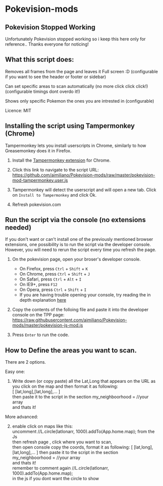 # Pokevision-mods

## Pokevision Stopped Working
Unfortunately Pokevision stopped working so i keep this here only for reference..
Thanks everyone for noticing!

## What this script does:

Removes all frames from the page and leaves it Full screen :D (configurable if you want to see the header or footer or sidebar)

Can set specific areas to scan automatically (no more click click click!) (configurable timings dont overdo it!)

Shows only specific Pokemon the ones you are intrested in (configurable)

Licence: MIT


## Installing the script using Tampermonkey (Chrome)

Tampermonkey lets you install userscripts in Chrome, similarly to how Greasemonkey does it in Firefox.

1. Install the [Tampermonkey extension](https://chrome.google.com/webstore/detail/tampermonkey/dhdgffkkebhmkfjojejmpbldmpobfkfo/related) for Chrome.

2. Click this link to navigate to the script URL: https://github.com/aimiliano/Pokevision-mods/raw/master/pokevision-mod-tampermonkey.user.js

3. Tampermonkey will detect the userscript and will open a new tab. Click on `Install to Tampermonkey` and click Ok.

4. Refresh pokevision.com

## Run the script via the console (no extensions needed)

If you don't want or can't install one of the previously mentioned browser extensions, one possibility is to run the script via the developer console. However, you will need to rerun the script every time you refresh the page.

1. On the pokevision page, open your broser's developer console.
    * On Firefox, press `Ctrl` + `Shift` + `K`
    * On Chrome, press `Ctrl` + `Shift` + `J`
    * On Safari, press `Ctrl` + `Alt` + `I`
    * On IE9+, press `F12`
    * On Opera, press `Ctrl` + `Shift` + `I`
    * If you are having trouble opening your console, try reading the in depth explanation [here](http://webmasters.stackexchange.com/questions/8525/how-to-open-the-javascript-console-in-different-browsers)

2. Copy the contents of the folloing file and paste it into the developer console on the TPP page: 
  https://raw.githubusercontent.com/aimiliano/Pokevision-mods/master/pokevision-js-mod.js
3. Press `Enter` to run the code.

## How to Define the areas you want to scan.

There are 2 options.

Easy one: 

1. Write down (or copy paste) all the Lat,Long that appears on the URL as you click on the map and then format it as following:  
[ [lat,long],[lat,long],... ]  
then paste it to the script in the section my_neighboorhood = //your array   
and thats it!


More advanced:

2. enable click on maps  like this:  
uncomment  //L.circle(latlonarr, 1000).addTo(App.home.map); from the Js  
then refresh page , click where you want to scan,  
then open console copy the coords, format it as following:
[ [lat,long],[lat,long],... ] 
then paste it to the script in the section  
my_neighboorhood = //your array  
and thats it!  
remember to comment again //L.circle(latlonarr, 1000).addTo(App.home.map);  
in the js if you dont want the circle to show
